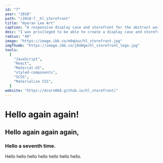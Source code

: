 ```yaml
---
id: "7"
year: "2018"
path: "/2018-7__hl_storefront"
title: "Hyeran Lee Art"
caption: "A responsive display case and storefront for the abstract works of Hyeran Lee."
desc: "I was privileged to be able to create a display case and storefront for the beautiful works of Hyeran Lee. <br/> Made with React and Material-UI, and peppered with styled-components and Materialize CSS. A work in progress -- I'm currently waiting for design feedback before the next iteration."
radius: "40"
image: "https://image.ibb.co/m9qUuz/hl_storefront.jpg"
imgThumb: "https://image.ibb.co/j6UHge/hl_storefront_logo.jpg"
tools:
  [
    "JavaScript",
    "React",
    "Material-UI",
    "styled-components",
    "SCSS",
    "Materialize CSS",
  ]
website: "https://dcorn068.github.io/hl_storefront/"
---
```


# Hello again again!

## Hello again again again,

### Hello a seventh time.

Hello hello hello hello hello hello hello.
